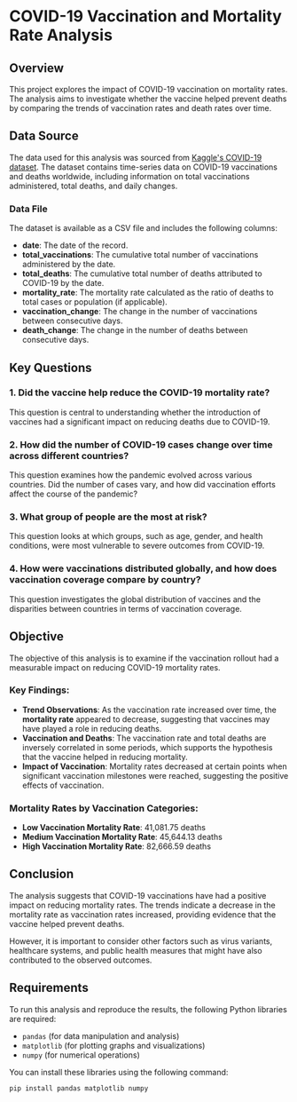 # COVID-19 Vaccination and Mortality Rate Analysis

## Overview

This project explores the impact of COVID-19 vaccination on mortality rates. The analysis aims to investigate whether the vaccine helped prevent deaths by comparing the trends of vaccination rates and death rates over time.

## Data Source

The data used for this analysis was sourced from [Kaggle's COVID-19 dataset](https://www.kaggle.com/datasets/patricklford/covid-19). The dataset contains time-series data on COVID-19 vaccinations and deaths worldwide, including information on total vaccinations administered, total deaths, and daily changes.

### Data File

The dataset is available as a CSV file and includes the following columns:

- **date**: The date of the record.
- **total_vaccinations**: The cumulative total number of vaccinations administered by the date.
- **total_deaths**: The cumulative total number of deaths attributed to COVID-19 by the date.
- **mortality_rate**: The mortality rate calculated as the ratio of deaths to total cases or population (if applicable).
- **vaccination_change**: The change in the number of vaccinations between consecutive days.
- **death_change**: The change in the number of deaths between consecutive days.

## Key Questions

### 1. Did the vaccine help reduce the COVID-19 mortality rate?  
This question is central to understanding whether the introduction of vaccines had a significant impact on reducing deaths due to COVID-19.

### 2. How did the number of COVID-19 cases change over time across different countries?  
This question examines how the pandemic evolved across various countries. Did the number of cases vary, and how did vaccination efforts affect the course of the pandemic?

### 3. What group of people are the most at risk?  
This question looks at which groups, such as age, gender, and health conditions, were most vulnerable to severe outcomes from COVID-19.

### 4. How were vaccinations distributed globally, and how does vaccination coverage compare by country?  
This question investigates the global distribution of vaccines and the disparities between countries in terms of vaccination coverage.

## Objective

The objective of this analysis is to examine if the vaccination rollout had a measurable impact on reducing COVID-19 mortality rates.

### Key Findings:

- **Trend Observations**: As the vaccination rate increased over time, the **mortality rate** appeared to decrease, suggesting that vaccines may have played a role in reducing deaths.
- **Vaccination and Deaths**: The vaccination rate and total deaths are inversely correlated in some periods, which supports the hypothesis that the vaccine helped in reducing mortality.
- **Impact of Vaccination**: Mortality rates decreased at certain points when significant vaccination milestones were reached, suggesting the positive effects of vaccination.

### Mortality Rates by Vaccination Categories:

- **Low Vaccination Mortality Rate**: 41,081.75 deaths
- **Medium Vaccination Mortality Rate**: 45,644.13 deaths
- **High Vaccination Mortality Rate**: 82,666.59 deaths

## Conclusion

The analysis suggests that COVID-19 vaccinations have had a positive impact on reducing mortality rates. The trends indicate a decrease in the mortality rate as vaccination rates increased, providing evidence that the vaccine helped prevent deaths.

However, it is important to consider other factors such as virus variants, healthcare systems, and public health measures that might have also contributed to the observed outcomes.

## Requirements

To run this analysis and reproduce the results, the following Python libraries are required:

- `pandas` (for data manipulation and analysis)
- `matplotlib` (for plotting graphs and visualizations)
- `numpy` (for numerical operations)

You can install these libraries using the following command:

```bash
pip install pandas matplotlib numpy
